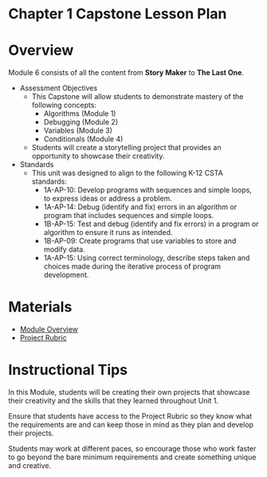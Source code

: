 # **Chapter 1 Capstone Lesson Plan**

# Overview
Module 6 consists of all the content from **Story Maker** to **The Last One**.

- Assessment Objectives
    - This Capstone will allow students to demonstrate mastery of the following concepts:
        - Algorithms (Module 1)
        - Debugging (Module 2)
        - Variables (Module 3)
        - Conditionals (Module 4)
    - Students will create a storytelling project that provides an opportunity to showcase their creativity.
- Standards
    - This unit was designed to align to the following K-12 CSTA standards:
        - 1A-AP-10: Develop programs with sequences and simple loops, to express ideas or address a problem.
        - 1A-AP-14: Debug (identify and fix) errors in an algorithm or program that includes sequences and simple loops.
        - 1B-AP-15: Test and debug (identify and fix errors) in a program or algorithm to ensure it runs as intended.
        - 1B-AP-09: Create programs that use variables to store and modify data.
        - 1A-AP-15: Using correct terminology, describe steps taken and choices made during the iterative process of program development. 

# Materials

- [Module Overview](https://www.ozaria.com/teachers/resources/chapter1module6overview)
- [Project Rubric](https://www.ozaria.com/teachers/resources/chapter1rubric)

# Instructional Tips

In this Module, students will be creating their own projects that showcase their creativity and the skills that they learned throughout Unit 1.

Ensure that students have access to the Project Rubric so they know what the requirements are and can keep those in mind as they plan and develop their projects.

Students may work at different paces, so encourage those who work faster to go beyond the bare minimum requirements and create something unique and creative.
